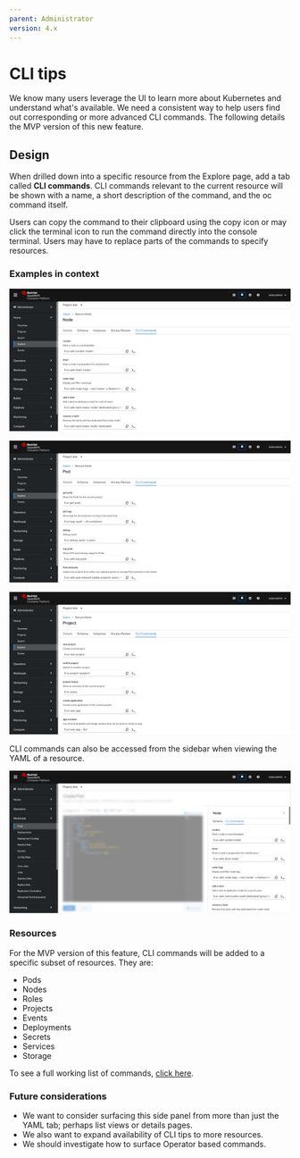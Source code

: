 ```yaml
---
parent: Administrator
version: 4.x
---
```


# CLI tips
We know many users leverage the UI to learn more about Kubernetes and understand what's available. We need a consistent way to help users find out corresponding or more advanced CLI commands. The following details the MVP version of this new feature.

## Design
When drilled down into a specific resource from the Explore page, add a tab called **CLI commands**. CLI commands relevant to the current resource will be shown with a name, a short description of the command, and the oc command itself.

Users can copy the command to their clipboard using the copy icon or may click the terminal icon to run the command directly into the console terminal. Users may have to replace parts of the commands to specify resources.

### Examples in context
![1](img/node.png)

![2](img/pod.png)

![3](img/project.png)

CLI commands can also be accessed from the sidebar when viewing the YAML of a resource.

![4](img/sidebar.png)

### Resources
For the MVP version of this feature, CLI commands will be added to a specific subset of resources. They are:
* Pods
* Nodes
* Roles
* Projects
* Events
* Deployments
* Secrets
* Services
* Storage

To see a full working list of commands, [click here](https://docs.google.com/document/d/18CdJ9DqlU96wdrGpjsi_cuWdEVl8pni7fUVPSwdXNE8/edit#heading=h.xaug5xtl3dna).

### Future considerations
* We want to consider surfacing this side panel from more than just the YAML tab; perhaps list views or details pages.
* We also want to expand availability of CLI tips to more resources.
* We should investigate how to surface Operator based commands.
